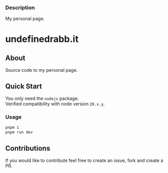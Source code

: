 ### Description

 My personal page.

# undefinedrabb.it

## About

Source code to my personal page.

## Quick Start

You only need the `nodejs` package. <br/>
Verified compatibility with node version `20.x.y`.

### Usage

```bash
pnpm i
pnpm run dev
```

## Contributions

If you would like to contribute feel free to create an issue, fork and create a PR. 
